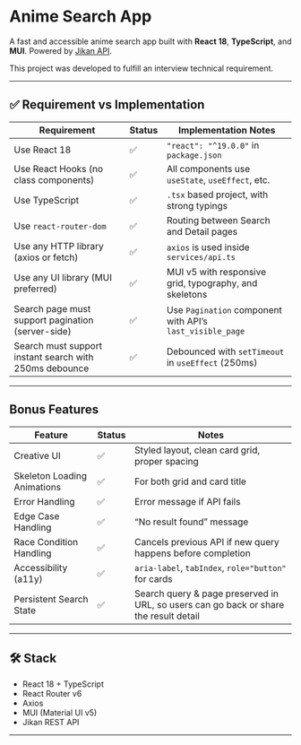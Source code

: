# Anime Search App

A fast and accessible anime search app built with **React 18**, **TypeScript**, and **MUI**. Powered by [Jikan API](https://jikan.moe). 

This project was developed to fulfill an interview technical requirement.


---

## ✅ Requirement vs Implementation

| Requirement| Status | Implementation Notes|
|-------------------------------------------------------------|--------|------------------------------------------------------------------------|
| Use React 18                                                | ✅     | `"react": "^19.0.0"` in `package.json`                                  |
| Use React Hooks (no class components)                       | ✅     | All components use `useState`, `useEffect`, etc.                      |
| Use TypeScript                                              | ✅     | `.tsx` based project, with strong typings                             |
| Use `react-router-dom`                                      | ✅     | Routing between Search and Detail pages                              |
| Use any HTTP library (axios or fetch)                       | ✅     | `axios` is used inside `services/api.ts`                              |
| Use any UI library (MUI preferred)                          | ✅     | MUI v5 with responsive grid, typography, and skeletons                |
| Search page must support pagination (server-side)           | ✅     | Use `Pagination` component with API’s `last_visible_page`            |
| Search must support instant search with 250ms debounce      | ✅     | Debounced with `setTimeout` in `useEffect` (250ms)                    |

---

## Bonus Features

| Feature| Status | Notes                                                                 |
|-------------------------------------|--------|-----------------------------------------------------------------------|
| Creative UI                         | ✅     | Styled layout, clean card grid, proper spacing                        |
| Skeleton Loading Animations         | ✅     | For both grid and card title                                          |
| Error Handling                      | ✅     | Error message if API fails                                            |
| Edge Case Handling                  | ✅     | “No result found” message|
| Race Condition Handling             | ✅     | Cancels previous API if new query happens before completion           |
| Accessibility (a11y)                | ✅     | `aria-label`, `tabIndex`, `role="button"` for cards                   |
| Persistent Search State                 | ✅     | Search query & page preserved in URL, so users can go back or share the result detail                          |

---

## 🛠 Stack

- React 18 + TypeScript
- React Router v6
- Axios
- MUI (Material UI v5)
- Jikan REST API

---

